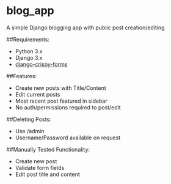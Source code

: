 # blog_app
A simple Django blogging app with public post creation/editing

##Requirements:

* Python 3.x
* Django 3.x
* [django-crispy-forms](https://django-crispy-forms.readthedocs.io/en/latest/#)


##Features:

* Create new posts with Title/Content
* Edit current posts
* Most recent post featured in sidebar
* No auth/permissions required to post/edit

##Deleting Posts:

* Use /admin
* Username/Password available on request

##Manually Tested Functionality:

* Create new post
* Validate form fields
* Edit post title and content

